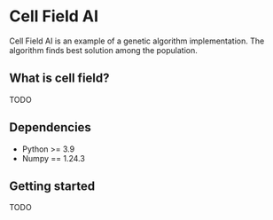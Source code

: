 # Cell Field AI

Cell Field AI is an example of a genetic algorithm implementation. The algorithm finds best solution among the population.

## What is cell field?

TODO

## Dependencies

* Python >= 3.9
* Numpy == 1.24.3

## Getting started

TODO
